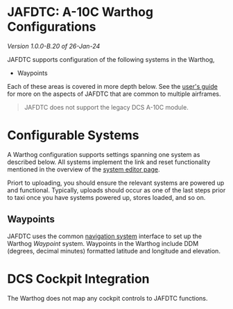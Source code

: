 # JAFDTC: A-10C Warthog Configurations

*Version 1.0.0-B.20 of 26-Jan-24*

JAFDTC supports configuration of the following systems in the Warthog,

* Waypoints

Each of these areas is covered in more depth below. See the
[user's guide](https://github.com/51st-Vfw/JAFDTC/tree/master/doc)
for more on the aspects of JAFDTC that are common to multiple airframes.

> JAFDTC does not support the legacy DCS A-10C module.

# Configurable Systems

A Warthog configuration supports settings spanning one system as described below. All systems
implement the link and reset functionality mentioned in the overview of the
[system editor page](https://github.com/51st-Vfw/JAFDTC/tree/master/doc/README.md#system-editor-page).

Priort to uploading, you should ensure the relevant systems are powered up and functional.
Typically, uploads should occur as one of the last steps prior to taxi once you have systems
powered up, stores loaded, and so on.

## Waypoints

JAFDTC uses the common
[navigation system](https://github.com/51st-Vfw/JAFDTC/tree/master/doc/README.md#navigation-system-editors)
interface to set up the Warthog *Waypoint* system. Waypoints in the Warthog include DDM
(degrees, decimal minutes) formatted latitude and longitude and elevation.

# DCS Cockpit Integration

The Warthog does not map any cockpit controls to JAFDTC functions.